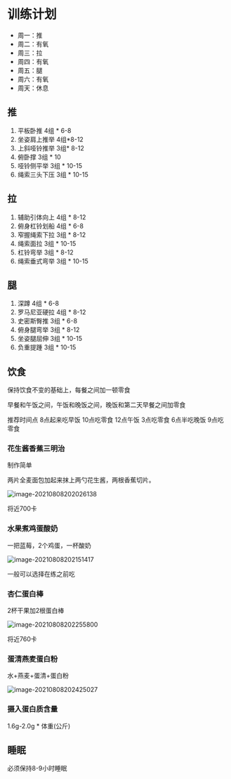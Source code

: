 # 训练计划

- 周一：推
- 周二：有氧
- 周三：拉
- 周四：有氧
- 周五：腿
- 周六：有氧
- 周天：休息

## 推

1. 平板卧推 4组 * 6-8
2. 坐姿肩上推举 4组*8-12
3. 上斜哑铃推举 3组* 8-12
4. 俯卧撑 3组 * 10
5. 哑铃侧平举 3组 * 10-15
6. 绳索三头下压 3组 * 10-15

## 拉

1. 辅助引体向上 4组 * 8-12
2. 俯身杠铃划船 4组 * 6-8
3. 窄握绳索下拉 3组 * 8-12
4. 绳索面拉 3组 * 10-15
5. 杠铃弯举 3组 * 8-12
6. 绳索垂式弯举 3组 * 10-15

## 腿

1. 深蹲 4组 * 6-8
2. 罗马尼亚硬拉 4组 * 8-12
3. 史密斯臀推 3组 * 6-8
4. 俯身腿弯举 3组 * 8-12
5. 坐姿腿屈伸 3组 * 10-15
6. 负重提踵 3组 * 10-15

## 饮食

保持饮食不变的基础上，每餐之间加一顿零食

早餐和午饭之间，午饭和晚饭之间，晚饭和第二天早餐之间加零食

推荐时间点 8点起来吃早饭 10点吃零食 12点午饭 3点吃零食 6点半吃晚饭 9点吃零食

###  花生酱香蕉三明治

制作简单

两片全麦面包加起来抹上两勺花生酱，两根香蕉切片。

![image-20210808202026138](/Users/sober.feng/Desktop/学习笔记/image-20210808202026138.png)

将近700卡

### 水果煮鸡蛋酸奶

一把蓝莓，2个鸡蛋，一杯酸奶

![image-20210808202151417](/Users/sober.feng/Desktop/学习笔记/image-20210808202151417.png)

一般可以选择在练之前吃

### 杏仁蛋白棒

2杯干果加2根蛋白棒

![image-20210808202255800](/Users/sober.feng/Desktop/学习笔记/image-20210808202255800.png)

将近760卡

### 蛋清燕麦蛋白粉

水+燕麦+蛋清+蛋白粉

![image-20210808202425027](/Users/sober.feng/Desktop/学习笔记/image-20210808202425027.png)

### 摄入蛋白质含量

1.6g-2.0g * 体重(公斤)

## 睡眠

必须保持8-9小时睡眠